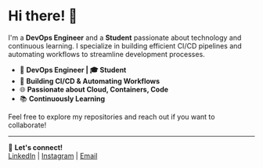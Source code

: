 # Hi there! 👋

I'm a **DevOps Engineer** and a **Student** passionate about technology and continuous learning. I specialize in building efficient CI/CD pipelines and automating workflows to streamline development processes.

- 🚀 **DevOps Engineer | 🎓 Student**
- 🔧 **Building CI/CD & Automating Workflows**
- 🌐 **Passionate about Cloud, Containers, Code**
- 📚 **Continuously Learning**

Feel free to explore my repositories and reach out if you want to collaborate!

---

🌟 **Let's connect!**  
[LinkedIn](https://www.linkedin.com/in/mdhussain28/) | [Instagram](https://www.instagram.com/mdhussain_2844/) | [Email](mohammedhussain2844@gmail.com)
